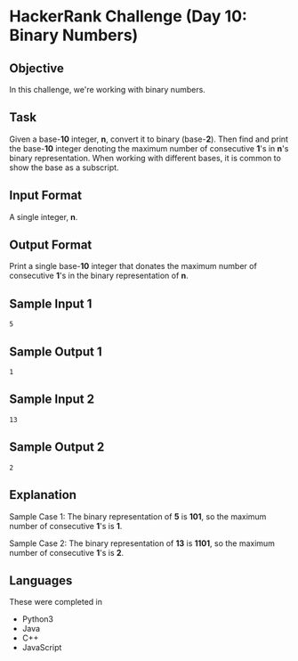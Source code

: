 # HackerRank Challenge (Day 10: Binary Numbers)

## Objective
In this challenge, we're working with binary numbers.

## Task
Given a base-**10** integer, **n**, convert it to binary (base-**2**). Then find and print the base-**10** integer denoting the maximum number of consecutive **1**'s in **n**'s binary representation. When working with different bases, it is common to show the base as a subscript.

## Input Format
A  single integer, **n**.

## Output Format
Print a single base-**10** integer that donates the maximum number of consecutive **1**'s in the binary representation of **n**.

## Sample Input 1
```
5
```

## Sample Output 1
```
1
```

## Sample Input 2
```
13
```

## Sample Output 2
```
2
```

## Explanation
Sample Case 1:
The binary representation of **5** is **101**, so the maximum number of consecutive **1**'s is **1**.

Sample Case 2:
The binary representation of **13** is **1101**, so the maximum number of consecutive **1**'s is **2**.

## Languages
These were completed in
- Python3
- Java
- C++
- JavaScript
